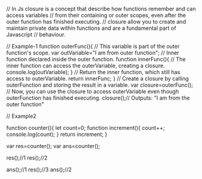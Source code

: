 // In Js closure is a concept that describe how functions remember and can access variables 
// from their containing or outer scopes, even after the outer function has finished executing.
// closure allow you to create and maintain private data within functions and are a fundamental part of Javascript 
// behaviour.

// Example-1
function outerFunc(){
    // This variable is part of the outer function's scope.
    var outVariable="I am from outer function";
    // Inner function declared inside the outer function.
    function innerFunc(){
        // The inner function can access the outerVariable, creating a closure.
        console.log(outVariable);
    }
    // Return the inner function, which still has access to outerVariable.
    return innerFunc;
}
// Create a closure by calling outerFunction and storing the result in a variable.
var closure=outerFunc();
// Now, you can use the closure to access outerVariable even though outerFunction has finished executing.
closure();// Outputs: "I am from the outer function"


// Example2

function counter(){
    let count=0;
    function increment(){
        count++;
        console.log(count);
    }
    return increment;
}

var res=counter();
var ans=counter();

res();//1
res();//2

ans();//1
res();//3
ans();//2